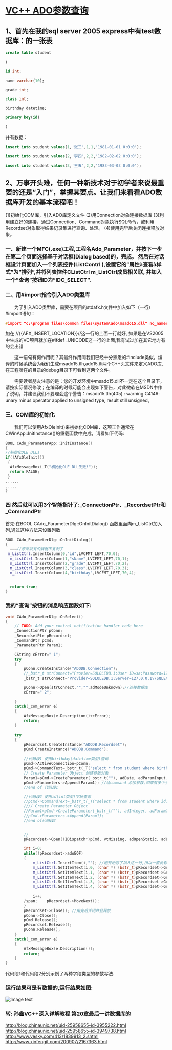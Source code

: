 # [VC++ ADO参数查询](http://blog.chinaunix.net/uid-25958655-id-3961324.html)
## 1、首先在我的sql server 2005 express中有test数据库：的一张表
```sql
create table student

(

id int;

name varchar(10);

grade int;

class int;

birthday datetime;

primary key(id)

)
```
并有数据：
```sql
insert into student values(1,'张三',1,1,'1981-01-01 0:0:0');

insert into student values(2,'李四',2,2,'1982-02-02 0:0:0');

insert into student values(3,'王五',2,2,'1983-03-03 0:0:0');
```

## 2、万事开头难，任何一种新技术对于初学者来说最重要的还是“入门”，掌握其要点。让我们来看看ADO数据库开发的基本流程吧！
(1)初始化COM库，引入ADO库定义文件
(2)用Connection对象连接数据库
(3)利用建立好的连接，通过Connection、Command对象执行SQL命令，或利用Recordset对象取得结果记录集进行查询、处理。
(4)使用完毕后关闭连接释放对象。

### 一、新建一个MFC(.exe)工程,工程名Ado_Parameter，并按下一步在第二个页面选择基于对话框(Dialog based)的，完成。 然后在对话框设计页面加入一个列表控件(ListContrl ),设置它的”属性à查看à样式”为”排列”,并将列表控件CListCtrl m_ListCtrl成员相关联, 并加入一个”查询”按钮ID为”IDC_SELECT”.

### 二、用#import指令引入ADO类型库

　　为了引入ADO类型库，需要在项目的stdafx.h文件中加入如下（一行）#import语句：
```cpp
#import "c:\program files\common files\system\ado\msado15.dll" no_namespace rename("EOF","adoEOF")
```
 加在 //{{AFX_INSERT_LOCATION}}//这一行的上面一行就好, 如果是在VS2005中生成的VC项目就加在#ifdef _UNICODE这一行的上面,我有试过加在其它地方有的会出错 

　　这一语句有何作用呢？其最终作用同我们已经十分熟悉的#include类似，编译的时候系统会为我们生成msado15.tlh,ado15.tli两个C++头文件来定义ADO库,在工程所在的目录的debug目录下可看到这两个文件。

　　需要读者朋友注意的是：您的开发环境中msado15.dll不一定在这个目录下，请按实际情况修改；在编译的时候可能会出现如下警告，对此微软在MSDN中作了说明，并建议我们不要理会这个警告：msado15.tlh(405) : warning C4146: unary minus operator applied to unsigned type, result still unsigned。

 

### 三、COM库的初始化

　　我们可以使用AfxOleInit()来初始化COM库，这项工作通常在CWinApp::InitInstance()的重载函数中完成，请看如下代码:
  ```cpp
  BOOL CAdo_ParameterApp::InitInstance()
{
//初始化OLE DLLs
if(!AfxOleInit())
   {
    AfxMessageBox(_T("初始化OLE DLL失败!"));
    return FALSE;
   }
......
.....
}
```
### 四 然后就可以用3个智能指针了:_ConnectionPtr、_RecordsetPtr和_CommandPtr

  首先:在BOOL CAdo_ParameterDlg::OnInitDialog() 函数里面向m_ListCtrl加入列,通过这种方法来设置列数
  ```cpp
  BOOL CAdo_ParameterDlg::OnInitDialog()
{
    ………//原来就有的我就不复制了
   m_ListCtrl.InsertColumn(0,"id",LVCFMT_LEFT,70,0);
    m_ListCtrl.InsertColumn(1,"sName",LVCFMT_LEFT,70,1);
    m_ListCtrl.InsertColumn(2,"grade",LVCFMT_LEFT,70,2);
    m_ListCtrl.InsertColumn(3,"class",LVCFMT_LEFT,70,3);
    m_ListCtrl.InsertColumn(4,"birthday",LVCFMT_LEFT,70,4);


    return true;
}
```
### 我的”查询”按钮的消息响应函数如下:
```cpp
void CAdo_ParameterDlg::OnSelect() 
{
    // TODO: Add your control notification handler code here
    _ConnectionPtr pConn;
    _RecordsetPtr pRecordset;
    _CommandPtr pCmd;
    _ParameterPtr Param1;

    CString cError=" 1";    
    try
    {
        pConn.CreateInstance("ADODB.Connection");
        //_bstr_t strConnect="Provier=SQLOLEDB.1;User ID=sa;Password=123456; Server=127.0.0.1\\SQLEXPRESS; Initial Catalog=test;Persist Security Info=true";//SQL Server 的连接字串
        _bstr_t strConnect="Provider=SQLOLEDB.1;Server=127.0.0.1\\SQLEXPRESS;Password=123456;Persist Security Info=true;User ID=sa;Initial Catalog=test";//注127.0.0.1\\SQLEXPRESS改成T75JLZX6ILTGGAL\\SQLEXPRESS的话是肯定可以

        pConn->Open(strConnect,"","",adModeUnknown);//连接数据库
        cError=" 2";

    }
    catch(_com_error e)
    {
        AfxMessageBox(e.Description()+cError);
        return;
    }
    
    try
    {
        pRecordset.CreateInstance("ADODB.Recordset");
        pCmd.CreateInstance("ADODB.Command");
        
        //代码段1 使用birthday(datetime类型)查询
        pCmd->ActiveConnection=pConn;
        pCmd->CommandText=_bstr_t(_T("select * from student where birthday));
        // Create Parameter Object 创建参数对象
        Param1=pCmd->CreateParameter(_bstr_t(""), adDate, adParamInput, -1, _variant_t("1982-2-8 2:00:00"));
        pCmd->Parameters->Append(Param1); //给command 添加参数,如果有多个参数,注意添加的顺序
        //end of 代码段1

        //代码段2 使用id(int类型)字段查询
        //pCmd->CommandText=_bstr_t(_T("select * from student where id));
        //// Create Parameter Object
        //Param1=pCmd->CreateParameter(_bstr_t(""), adInteger, adParamInput, -1, _variant_t(long(3)));
        //pCmd->Parameters->Append(Param1);
        //end of代码段2
        

        //
        pRecordset->Open((IDispatch*)pCmd, vtMissing, adOpenStatic, adLockOptimistic, adCmdUnspecified);

        int i=0;
        while(!pRecordset->adoEOF)
        {
            m_ListCtrl.InsertItem(i,""); //刚开始忘了加入这一行,所以一直没有数据显示
            m_ListCtrl.SetItemText(i,0, (char *) (bstr_t)pRecordset->GetCollect("id"));
            m_ListCtrl.SetItemText(i,1, (char *) (bstr_t)pRecordset->GetCollect("sname"));
            m_ListCtrl.SetItemText(i,2, (char *) (bstr_t)pRecordset->GetCollect("grade"));
            m_ListCtrl.SetItemText(i,3, (char *) (bstr_t)pRecordset->GetCollect("class"));
            m_ListCtrl.SetItemText(i,4, (char *) (bstr_t)pRecordset->GetCollect("birthday"));
            
            i++;
        /span;    pRecordset->MoveNext();
        }
        pRecordset->Close(); //用完后关闭并且释放
        pConn->Close();
        pCmd.Release();
        pRecordset.Release();
        pConn.Release();
    }
    catch(_com_error e)
    {
        AfxMessageBox(e.Description());
        return;
    }
}
```
代码段1和代码段2分别示例了两种字段类型的参数写法.
### 运行结果可是有数据的,运行结果如图:
![Image text](25958655_13826180123m5M.jpg)
### 转:  孙鑫VC++深入详解教程 第20章最后一讲数据库的
http://blog.chinaunix.net/uid-25958655-id-3955222.html
http://blog.chinaunix.net/uid-25958655-id-3949738.html 
http://www.yesky.com/413/1839913_2.shtml 
http://www.xinfengit.com/200907/2167363.html
